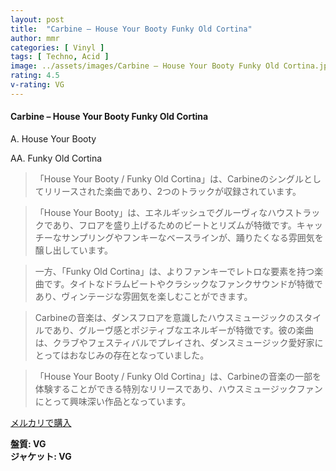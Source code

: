 ```yaml
---
layout: post
title:  "Carbine – House Your Booty Funky Old Cortina"
author: mmr
categories: [ Vinyl ]
tags: [ Techno, Acid ]
image: ../assets/images/Carbine – House Your Booty Funky Old Cortina.jpg
rating: 4.5
v-rating: VG
---
```


#### Carbine – House Your Booty Funky Old Cortina

A. House Your Booty

AA. Funky Old Cortina

> 「House Your Booty / Funky Old Cortina」は、Carbineのシングルとしてリリースされた楽曲であり、2つのトラックが収録されています。

> 「House Your Booty」は、エネルギッシュでグルーヴィなハウストラックであり、フロアを盛り上げるためのビートとリズムが特徴です。キャッチーなサンプリングやフンキーなベースラインが、踊りたくなる雰囲気を醸し出しています。

> 一方、「Funky Old Cortina」は、よりファンキーでレトロな要素を持つ楽曲です。タイトなドラムビートやクラシックなファンクサウンドが特徴であり、ヴィンテージな雰囲気を楽しむことができます。

> Carbineの音楽は、ダンスフロアを意識したハウスミュージックのスタイルであり、グルーヴ感とポジティブなエネルギーが特徴です。彼の楽曲は、クラブやフェスティバルでプレイされ、ダンスミュージック愛好家にとってはおなじみの存在となっていました。

> 「House Your Booty / Funky Old Cortina」は、Carbineの音楽の一部を体験することができる特別なリリースであり、ハウスミュージックファンにとって興味深い作品となっています。


[メルカリで購入](https://jp.mercari.com/item/m99206766868)

<div class="mt-4 mb-4 d-flex align-items-center">
<strong class="mr-1">盤質: VG</strong>
</div>
<div class="mt-4 mb-4 d-flex align-items-center">
<strong class="mr-1">ジャケット: VG</strong>
</div>
